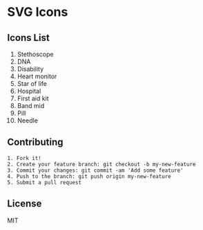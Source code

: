 # SVG Icons 

## Icons List
<ol>
    <li>Stethoscope</li>
    <li>DNA</li>
    <li>Disability</li>
    <li>Heart monitor</li>
    <li>Star of life</li>
    <li>Hospital</li>
    <li>First aid kit</li>
    <li>Band mid</li>
    <li>Pill</li>
    <li>Needle</li>
</ol>

## Contributing

    1. Fork it!
    2. Create your feature branch: git checkout -b my-new-feature
    3. Commit your changes: git commit -am 'Add some feature'
    4. Push to the branch: git push origin my-new-feature
    5. Submit a pull request

## License
MIT

